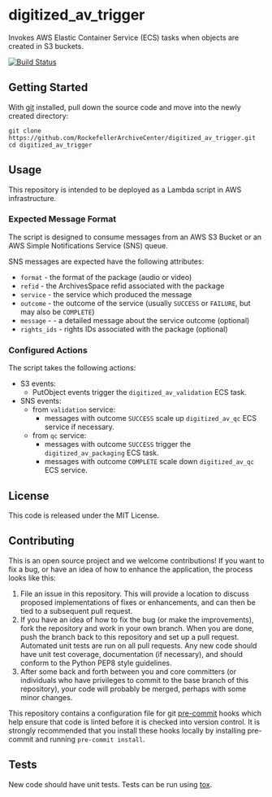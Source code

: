 # digitized_av_trigger
Invokes AWS Elastic Container Service (ECS) tasks when objects are created in S3 buckets.

[![Build Status](https://app.travis-ci.com/RockefellerArchiveCenter/digitized_av_trigger.svg?branch=base)](https://app.travis-ci.com/RockefellerArchiveCenter/digitized_av_trigger)

## Getting Started

With [git](https://git-scm.com/) installed, pull down the source code and move into the newly created directory:

```
git clone https://github.com/RockefellerArchiveCenter/digitized_av_trigger.git
cd digitized_av_trigger
```

## Usage

This repository is intended to be deployed as a Lambda script in AWS infrastructure.

### Expected Message Format

The script is designed to consume messages from an AWS S3 Bucket or an AWS Simple Notifications Service (SNS) queue. 

SNS messages are expected have the following attributes:
- `format` - the format of the package (audio or video)
- `refid` - the ArchivesSpace refid associated with the package
- `service` - the service which produced the message
- `outcome` - the outcome of the service (usually `SUCCESS` or `FAILURE`, but may also be `COMPLETE`)
- `message` - - a detailed message about the service outcome (optional)
- `rights_ids` - rights IDs associated with the package (optional)

### Configured Actions

The script takes the following actions:
- S3 events:
    - PutObject events trigger the `digitized_av_validation` ECS task.
- SNS events:
    - from `validation` service:
        -  messages with outcome `SUCCESS` scale up `digitized_av_qc` ECS service if necessary.
    - from `qc` service:
        -  messages with outcome `SUCCESS` trigger the `digitized_av_packaging` ECS task.
        -  messages with outcome `COMPLETE` scale down `digitized_av_qc` ECS service.

## License

This code is released under the MIT License.

## Contributing

This is an open source project and we welcome contributions! If you want to fix a bug, or have an idea of how to enhance the application, the process looks like this:

1. File an issue in this repository. This will provide a location to discuss proposed implementations of fixes or enhancements, and can then be tied to a subsequent pull request.
2. If you have an idea of how to fix the bug (or make the improvements), fork the repository and work in your own branch. When you are done, push the branch back to this repository and set up a pull request. Automated unit tests are run on all pull requests. Any new code should have unit test coverage, documentation (if necessary), and should conform to the Python PEP8 style guidelines.
3. After some back and forth between you and core committers (or individuals who have privileges to commit to the base branch of this repository), your code will probably be merged, perhaps with some minor changes.

This repository contains a configuration file for git [pre-commit](https://pre-commit.com/) hooks which help ensure that code is linted before it is checked into version control. It is strongly recommended that you install these hooks locally by installing pre-commit and running `pre-commit install`.

## Tests

New code should have unit tests. Tests can be run using [tox](https://tox.readthedocs.io/).
